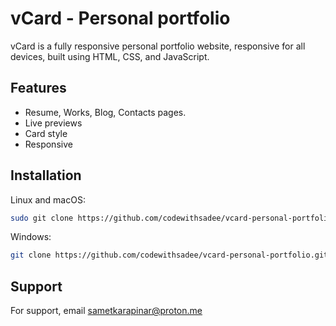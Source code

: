 
# vCard - Personal portfolio
vCard is a fully responsive personal portfolio website, responsive for all devices, built using HTML, CSS, and JavaScript.







## Features

- Resume, Works, Blog, Contacts pages.
- Live previews
- Card style
- Responsive


## Installation

Linux and macOS:
```bash
sudo git clone https://github.com/codewithsadee/vcard-personal-portfolio.git
```
Windows:
```bash
git clone https://github.com/codewithsadee/vcard-personal-portfolio.git
```
    
## Support

For support, email sametkarapinar@proton.me

